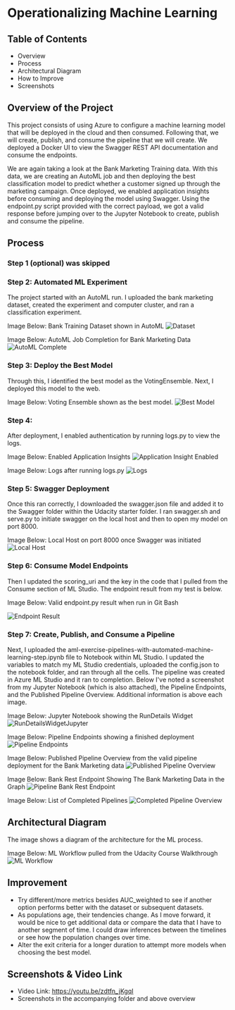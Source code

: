 # Operationalizing Machine Learning
## Table of Contents
- Overview
- Process
- Architectural Diagram
- How to Improve
- Screenshots

## Overview of the Project
This project consists of using Azure to configure a machine learning model that will be deployed in the cloud and then consumed. Following that, we will create, publish, and consume the pipeline that we will create. We deployed a Docker UI to view the Swagger REST API documentation and consume the endpoints.

We are again taking a look at the Bank Marketing Training data. With this data, we are creating an AutoML job and then deploying the best classification model to predict whether a customer signed up through the marketing campaign. Once deployed, we enabled application insights before consuming and deploying the model using Swagger. Using the endpoint.py script provided with the correct payload, we got a valid response before jumping over to the Jupyter Notebook to create, publish and consume the pipeline.

## Process
### Step 1 (optional) was skipped
### Step 2: Automated ML Experiment
The project started with an AutoML run. I uploaded the bank marketing dataset, created the experiment and computer cluster, and ran a classification experiment.

Image Below: Bank Training Dataset shown in AutoML
![Dataset](https://github.com/gbnuhg/udacity_ml_nano_project_2/assets/132493261/119867c7-0530-4c20-84d1-e5e19d13acac)

Image Below: AutoML Job Completion for Bank Marketing Data
![AutoML Complete](https://github.com/gbnuhg/udacity_ml_nano_project_2/assets/132493261/8c3eabda-3444-420b-904d-87aadaab292e)

### Step 3: Deploy the Best Model
Through this, I identified the best model as the VotingEnsemble. Next, I deployed this model to the web.

Image Below: Voting Ensemble shown as the best model.
![Best Model](https://github.com/gbnuhg/udacity_ml_nano_project_2/assets/132493261/6da20626-8822-4188-ad83-509720deeeae)

### Step 4:  
After deployment, I enabled authentication by running logs.py to view the logs.

Image Below: Enabled Application Insights
![Application Insight Enabled](https://github.com/gbnuhg/udacity_ml_nano_project_2/assets/132493261/84647784-3c73-4c78-aa10-7db212786bf5)

Image Below: Logs after running logs.py
![Logs](https://github.com/gbnuhg/udacity_ml_nano_project_2/assets/132493261/96d9ed90-b6f2-4ed2-a0e9-919c8658290a)

### Step 5: Swagger Deployment

Once this ran correctly, I downloaded the swagger.json file and added it to the Swagger folder within the Udacity starter folder. I ran swagger.sh and serve.py to initiate swagger on the local host and then to open my model on port 8000.

Image Below: Local Host on port 8000 once Swagger was initiated
![Local Host](https://github.com/gbnuhg/udacity_ml_nano_project_2/assets/132493261/62e3882d-b7f4-4916-a8f6-b80e769ab3dd) 

### Step 6: Consume Model Endpoints
Then I updated the scoring_uri and the key in the code that I pulled from the Consume section of ML Studio. The endpoint result from my test is below.

Image Below: Valid endpoint.py result when run in Git Bash

![Endpoint Result](https://github.com/gbnuhg/udacity_ml_nano_project_2/assets/132493261/19c7cfb9-4552-46d7-ae54-aaa496066279)

### Step 7: Create, Publish, and Consume a Pipeline
Next, I uploaded the aml-exercise-pipelines-with-automated-machine-learning-step.ipynb file to Notebook within ML Studio. I updated the variables to match my ML Studio credentials, uploaded the config.json to the notebook folder, and ran through all the cells. The pipeline was created in Azure ML Studio and it ran to completion. Below I've noted a screenshot from my Jupyter Notebook (which is also attached), the Pipeline Endpoints, and the Published Pipeline Overview. Additional information is above each image.

Image Below: Jupyter Notebook showing the RunDetails Widget
![RunDetailsWidgetJupyter](https://github.com/gbnuhg/udacity_ml_nano_project_2/assets/132493261/296feda0-7cb9-4ed1-bed6-e730cfa7c3a9)

Image Below: Pipeline Endpoints showing a finished deployment
![Pipeline Endpoints](https://github.com/gbnuhg/udacity_ml_nano_project_2/assets/132493261/630a3a24-13a6-4155-a8b2-0e7a9bbc26dd)

Image Below: Published Pipeline Overview from the valid pipeline deployment for the Bank Marketing data
![Published Pipeline Overview](https://github.com/gbnuhg/udacity_ml_nano_project_2/assets/132493261/67649a8c-da14-4a1b-a01d-78abba4ed5da)

Image Below: Bank Rest Endpoint Showing The Bank Marketing Data in the Graph
![Pipeline Bank Rest Endpoint](https://github.com/gbnuhg/udacity_ml_nano_project_2/assets/132493261/36fd4efd-e4a6-4296-a5e0-96ff983834ea)

Image Below: List of Completed Pipelines
![Completed Pipeline Overview](https://github.com/gbnuhg/udacity_ml_nano_project_2/assets/132493261/57009d9e-9cf6-4f02-af12-e6246e9f0759)

## Architectural Diagram
The image shows a diagram of the architecture for the ML process.

Image Below: ML Workflow pulled from the Udacity Course Walkthrough
![ML Workflow](https://github.com/gbnuhg/udacity_ml_nano_project_2/assets/132493261/f120b9c9-f987-4724-8ba6-511d038fb1fc)

## Improvement
- Try different/more metrics besides AUC_weighted to see if another option performs better with the dataset or subsequent datasets. 
- As populations age, their tendencies change. As I move forward, it would be nice to get additional data or compare the data that I have to another segment of time. I could draw inferences between the timelines or see how the population changes over time.
- Alter the exit criteria for a longer duration to attempt more models when choosing the best model.

## Screenshots & Video Link
- Video Link: https://youtu.be/zdtfn_jKgqI
- Screenshots in the accompanying folder and above overview
